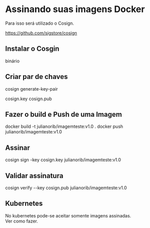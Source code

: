# Assinando suas imagens Docker

Para isso será utilizado o Cosign.

https://github.com/sigstore/cosign


## Instalar o Cosgin

binário


## Criar par de chaves

cosign generate-key-pair

cosign.key
cosign.pub

## Fazer o build e Push de uma Imagem

docker build -t julianorib/imagemteste:v1.0 .
docker push julianorib/imagemteste:v1.0

## Assinar

cosign sign -key cosign.key julianorib/imagemteste:v1.0

## Validar assinatura

cosign verify --key cosign.pub julianorib/imagemteste:v1.0


## Kubernetes 

No kubernetes pode-se aceitar somente imagens assinadas.\
Ver como fazer.